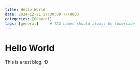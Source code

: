```yaml
---
title: Hello World
date: 2024-12-21 17:30:00 +/+0800
categories: [General]
tags: [general]     # TAG names should always be lowercase
---
```


# Hello World

This is a test blog.
:D